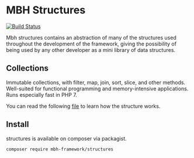 # MBH Structures

[![Build Status](https://travis-ci.org/MBHFramework/structures.svg?branch=1.x)](https://travis-ci.org/MBHFramework/structures)

Mbh structures contains an abstraction of many of the structures used throughout the development of the framework, giving the possibility of being used by any other developer as a mini library of data structures.

## Collections

Immutable collections, with filter, map, join, sort, slice, and other methods. Well-suited for functional programming and memory-intensive applications. Runs especially fast in PHP 7.

You can read the following [file](./docs/COLLECTIONS.md) to learn how the structure works.

## Install

structures is available on composer via packagist.

```sh
composer require mbh-framework/structures
```
